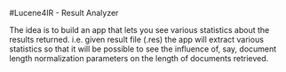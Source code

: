 #Lucene4IR - Result Analyzer

The idea is to build an app that lets you see various statistics about the results returned.
i.e. given result file (.res) the app will extract various statistics so that it will be possible to
see the influence of, say, document length normalization parameters on the length of documents retrieved.
